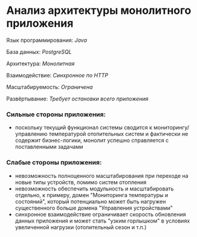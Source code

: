 # Анализ архитектуры монолитного приложения

Язык программирования: *Java*

База данных: *PostgreSQL*

Архитектура: *Монолитная*

Взаимодействие: *Синхронное по HTTP*

Масштабируемость: *Ограничена*

Развёртывание: *Требует остановки всего приложения*

### Сильные стороны приложения:

- поскольку текущий функционал системы сводится к мониторингу/управлению температурой отопительных систем и фактически не содержит бизнес-логики, монолит успешно справляется с поставленными задачами

### Слабые стороны приложения:

- невозможность полноценного масштабирования при переходе на новые типы устройств, помимо систем отопления
- невозможность обеспечить модульность и масштабировать отдельно, к примеру, домен "Мониторинга температуры и состояний", который потенциально может быть нагружен существенного больше домена "Управления устройствами"
- синхронное взаимодействие ограничивает скорость обновления данных приложения и может стать "узким горлышком" в условиях увеличенной нагрузки (отопительный сезон и т.п.)
